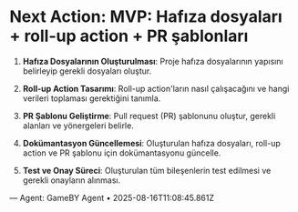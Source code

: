 # Next Action: MVP: Hafıza dosyaları + roll-up action + PR şablonları

1. **Hafıza Dosyalarının Oluşturulması**: Proje hafıza dosyalarının yapısını belirleyip gerekli dosyaları oluştur. 

2. **Roll-up Action Tasarımı**: Roll-up action'ların nasıl çalışacağını ve hangi verileri toplaması gerektiğini tanımla.

3. **PR Şablonu Geliştirme**: Pull request (PR) şablonunu oluştur, gerekli alanları ve yönergeleri belirle.

4. **Dokümantasyon Güncellemesi**: Oluşturulan hafıza dosyaları, roll-up action ve PR şablonu için dokümantasyonu güncelle.

5. **Test ve Onay Süreci**: Oluşturulan tüm bileşenlerin test edilmesi ve gerekli onayların alınması.

— Agent: GameBY Agent • 2025-08-16T11:08:45.861Z
